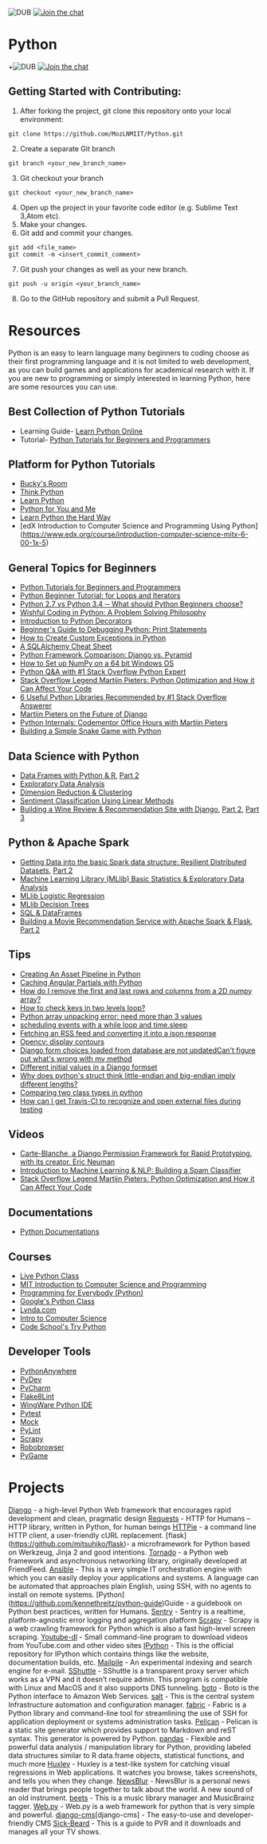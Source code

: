 ![DUB](https://img.shields.io/dub/l/vibe-d.svg?style=flat) [![Join the chat](https://img.shields.io/badge/gitter-join%20chat%20%E2%86%92-brightgreen.svg)](https://gitter.im/moz-lnmiit/Lobby)

# Python
+![DUB](https://img.shields.io/dub/l/vibe-d.svg?style=flat) [![Join the chat](https://img.shields.io/badge/gitter-join%20chat%20%E2%86%92-brightgreen.svg)](https://gitter.im/moz-lnmiit/Lobby)
## Getting Started with Contributing:
1. After forking the project, git clone this repository onto your local environment:
```
git clone https://github.com/MozLNMIIT/Python.git
```
2. Create a separate Git branch
```
git branch <your_new_branch_name>
```
3. Git checkout your branch
```
git checkout <your_new_branch_name>
```
4. Open up the project in your favorite code editor (e.g. Sublime Text 3,Atom etc).
5. Make your changes.
6. Git add and commit your changes.
```
git add <file_name>
git commit -m <insert_commit_comment>
```
7. Git push your changes as well as your new branch.
```
git push -u origin <your_branch_name>
```
8. Go to the GitHub repository and submit a Pull Request.

# Resources
Python is an easy to learn language many beginners to coding choose as their first programming language and it is not limited to web development, as you can build games and applications for academical research with it. If you are new to programming or simply interested in learning Python, here are some resources you can use.

## Best Collection of Python Tutorials
  - Learning Guide- [Learn Python Online](https://www.codementor.io/learn-python-online)
  - Tutorial- [Python Tutorials for Beginners and Programmers](https://www.codementor.io/python/tutorial)



## Platform for Python Tutorials
  - [Bucky's Room](https://buckysroom.org/videos.php?cat=98)
  - [Think Python](http://www.greenteapress.com/thinkpython/)
  - [Learn Python](http://www.learnpython.org/)
  - [Python for You and Me](http://pymbook.readthedocs.org/en/py3/)
  - [Learn Python the Hard Way](http://learnpythonthehardway.org/book/)
  - [edX Introduction to Computer Science and Programming Using Python] (https://www.edx.org/course/introduction-computer-science-mitx-6-00-1x-5)

## General Topics for Beginners
  - [Python Tutorials for Beginners and Programmers ](https://www.codementor.io/python/tutorial)
  - [Python Beginner Tutorial: for Loops and Iterators](https://www.codementor.io/python/tutorial/python-generators-and-iterators)
  - [Python 2.7 vs Python 3.4 ─ What should Python Beginners choose?](https://www.codementor.io/python/tutorial/python-2-7-vs-python-3-4)
  - [Wishful Coding in Python: A Problem Solving Philosophy](https://www.codementor.io/python/tutorial/wishful-coding-python-solving-big-problems)
  - [Introduction to Python Decorators](https://www.codementor.io/python/tutorial/introduction-to-decorators)
  - [Beginner's Guide to Debugging Python: Print Statements](https://www.codementor.io/python/tutorial/how-to-debug-python-code-beginners-print-line)
  - [How to Create Custom Exceptions in Python](https://www.codementor.io/python/tutorial/python-custom-exception)
  - [A SQLAlchemy Cheat Sheet](https://www.codementor.io/python/tutorial/understanding-sqlalchemy-cheat-sheet)
  - [Python Framework Comparison: Django vs. Pyramid](https://www.codementor.io/python/tutorial/django-vs-pyramid-python-framework-comparison)
  - [How to Set up NumPy on a 64 bit Windows OS](https://www.codementor.io/numpy/tutorial/installing-numpy-64-bit-windows)
  - [Python Q&A with #1 Stack Overflow Python Expert](https://www.codementor.io/python/tutorial/stack-overflow-python-expert-answers-questions)
  - [Stack Overflow Legend Martijn Pieters: Python Optimization and How it Can Affect Your Code](https://www.codementor.io/python/tutorial/stack-overflow-martijn-pieters-python-optimization)
  - [6 Useful Python Libraries Recommended by #1 Stack Overflow Answerer](https://www.codementor.io/python/tutorial/6-useful-python-libraries)
  - [Martijn Pieters on the Future of Django](https://www.codementor.io/python/tutorial/martijn-pieters-future-django)
  - [Python Internals: Codementor Office Hours with Martijn Pieters](https://www.codementor.io/python/tutorial/python-internals-codementor-office-hours-martijn-pieters)
  - [Building a Simple Snake Game with Python](https://www.codementor.io/python/tutorial/build-snake-game-using-curses)

## Data Science with Python
  - [Data Frames with Python & R](https://www.codementor.io/python/tutorial/python-vs-r-for-data-science-data-frames-i), [Part 2](https://www.codementor.io/python/tutorial/python-vs-r-data-science-data-frames-ii)
  - [Exploratory Data Analysis](https://www.codementor.io/python/tutorial/data-science-python-r-exploratory-data-analysis-visualization)
  - [Dimension Reduction & Clustering](https://www.codementor.io/python/tutorial/data-science-python-pandas-r-dimensionality-reduction)
  - [Sentiment Classification Using Linear Methods](https://www.codementor.io/python/tutorial/data-science-python-r-sentiment-classification-machine-learning)
  - [Building a Wine Review & Recommendation Site with Django](https://www.codementor.io/python/tutorial/get-started-with-django-building-recommendation-review-app), [Part 2](https://www.codementor.io/python/tutorial/build-data-product-django-user-management), [Part 3](https://www.codementor.io/python/tutorial/build-data-products-django-machine-learning-clustering-user-preferences)

## Python & Apache Spark
  - [Getting Data into the basic Spark data structure: Resilient Distributed Datasets](https://www.codementor.io/spark/tutorial/spark-python-rdd-basics), [Part 2](https://www.codementor.io/spark/tutorial/spark-python-data-aggregations)
  - [Machine Learning Library (MLlib) Basic Statistics & Exploratory Data Analysis](https://www.codementor.io/spark/tutorial/mllib-basic-statistics-exploratory-data-analysis)
  - [MLlib Logistic Regression](https://www.codementor.io/spark/tutorial/spark-mllib-logistic-regression)
  - [MLlib Decision Trees](https://www.codementor.io/spark/tutorial/spark-python-mllib-decision-trees)
  - [SQL & DataFrames](https://www.codementor.io/spark/tutorial/python-spark-sql-dataframes)
  - [Building a Movie Recommendation Service with Apache Spark & Flask](https://www.codementor.io/spark/tutorial/building-a-recommender-with-apache-spark-python-example-app-part1), [Part 2](https://www.codementor.io/spark/tutorial/building-a-web-service-with-apache-spark-flask-example-app-part2)

## Tips
  - [Creating An Asset Pipeline in Python](https://www.codementor.io/python/tutorial/creating-an-asset-pipeline-in-python-with-paver)
  - [Caching Angular Partials with Python](https://www.codementor.io/python/tutorial/html-optimization-caching-angularjs-partials-templates)
  - [How do I remove the first and last rows and columns from a 2D numpy array?](https://www.codementor.io/tips/2843378231/how-do-i-remove-the-first-and-last-rows-and-columns-from-a-2d-numpy-array)
  - [How to check keys in two levels loop? ](https://www.codementor.io/tips/6813274333/how-to-check-keys-in-two-levels-loop)
  - [Python array unpacking error: need more than 3 values ](https://www.codementor.io/tips/3317328246/python-array-unpacking-error-need-more-than-3-values)
  - [scheduling events with a while loop and time.sleep](https://www.codementor.io/tips/1344523786/scheduling-events-with-a-while-loop-and-time-sleep)
  - [Fetching an RSS feed and converting it into a json response](https://www.codementor.io/tips/3493772831/fetching-an-rss-feed-and-converting-it-into-a-json-response)
  - [Opencv: display contours](https://www.codementor.io/tips/4930721378/opencv-display-contours)
  - [Django form choices loaded from database are not updatedCan't figure out what's wrong with my method](https://www.codementor.io/tips/4933721348/can-t-figure-out-what-s-wrong-with-my-method)
  - [Different initial values in a Django formset](https://www.codementor.io/tips/0731824832/different-initial-values-in-a-django-formset)
  - [Why does python's struct think little-endian and big-endian imply different lengths?](https://www.codementor.io/tips/0818274433/why-does-python-s-struct-think-little-endian-and-big-endian-imply-different-lengths)
  - [Comparing two class types in python](https://www.codementor.io/tips/6130438872/comparing-two-class-types-in-python)
  - [How can I get Travis-CI to recognize and open external files during testing](https://www.codementor.io/tips/8102473038/how-can-i-get-travis-ci-to-recognize-and-open-external-files-during-testing)


## Videos
  - [Carte-Blanche, a Django Permission Framework for Rapid Prototyping, with its creator, Eric Neuman ](https://www.codementor.io/officehours/6962831504/carte-blanche-a-django-permission-framework-for-rapid-prototyping-with-its-creator-eric-neuman)
  - [Introduction to Machine Learning & NLP: Building a Spam Classifier](https://www.codementor.io/officehours/1385095426/building-a-spam-classifier)
  - [Stack Overflow Legend Martijn Pieters: Python Optimization and How it Can Affect Your Code](https://www.codementor.io/officehours/9015644327/stack-overflow-legend-martijn-pieters-python-optimization-and-how-it-can-affect-your-code)


## Documentations
  - [Python Documentations](https://www.python.org/doc/)

## Courses
  - [Live Python Class](https://www.codementor.io/classes/learn-python-live)
  - [MIT Introduction to Computer Science and Programming](http://ocw.mit.edu/courses/electrical-engineering-and-computer-science/6-00sc-introduction-to-computer-science-and-programming-spring-2011/)
  - [Programming for Everybody (Python)](https://www.coursera.org/course/pythonlearn)
  - [Google's Python Class](https://developers.google.com/edu/python/?hl=de-DE&csw=1)
  - [Lynda.com](http://www.lynda.com/Python-training-tutorials/415-0.html)
  - [Intro to Computer Science](https://www.udacity.com/course/ud036)
  - [Code School's Try Python](https://www.codeschool.com/courses/try-python)


## Developer Tools
  - [PythonAnywhere](https://www.pythonanywhere.com/)
  - [PyDev](http://pydev.org/)
  - [PyCharm](http://www.jetbrains.com/pycharm/)
  - [Flake8Lint](https://github.com/dreadatour/Flake8Lint)
  - [WingWare Python IDE](https://wingware.com/)
  - [Pytest](http://pytest.org/latest/)
  - [Mock](http://www.voidspace.org.uk/python/mock/)
  - [PyLint](http://www.pylint.org/)
  - [Scrapy](http://scrapy.org/)
  - [Robobrowser](http://robobrowser.readthedocs.org/en/latest/)
  - [PyGame](http://pygame.org/news.html)

# Projects
[Django](https://github.com/django/django) - a high-level Python Web framework that encourages rapid development and clean, pragmatic design
[Requests](https://github.com/kennethreitz/requests) - HTTP for Humans – HTTP library, written in Python, for human beings
[HTTPie](https://github.com/jakubroztocil/httpie) - a command line HTTP client, a user-friendly cURL replacement.
[flask] (https://github.com/mitsuhiko/flask)- a microframework for Python based on Werkzeug, Jinja 2 and good intentions.
[Tornado](https://github.com/tornadoweb/tornado) - a Python web framework and asynchronous networking library, originally developed at FriendFeed.
[Ansible](https://github.com/ansible/ansible) - This is a very simple IT orchestration engine with which you can easily deploy your applications and systems. A language can be automated that approaches plain English, using SSH, with no agents to install on remote systems.
[Python] (https://github.com/kennethreitz/python-guide)Guide - a guidebook on Python best practices, written for Humans.
[Sentry](https://github.com/getsentry/sentry) - Sentry is a realtime, platform-agnostic error logging and aggregation platform
[Scrapy](https://github.com/scrapy/scrapy) - Scrapy is a web crawling framework for Python which is also a fast high-level screen scraping.
[Youtube-dl]("https://github.com/rg3/youtube-dl) - Small command-line program to download videos from YouTube.com and other video sites
[IPython]("https://github.com/ipython/ipython) - This is the official repository for IPython which contains things like the website, documentation builds, etc.
[Mailpile]("https://github.com/pagekite/Mailpile) - An experimental indexing and search engine for e-mail.
[SShuttle]("https://github.com/apenwarr/sshuttle) - SShuttle is a transparent proxy server which works as a VPN and it doesn’t require admin. This program is compatible with Linux and MacOS and it also supports DNS tunneling.
[boto]("https://github.com/boto/boto) - Boto is the Python interface to Amazon Web Services.
[salt]("https://github.com/saltstack/salt) - This is the central system Infrastructure automation and configuration manager.
[fabric]("https://github.com/fabric/fabric) - Fabric is a Python library and command-line tool for streamlining the use of SSH for application deployment or systems administration tasks.
[Pelican]("https://github.com/getpelican/pelican) - Pelican is a static site generator which provides support to Markdown and reST syntax. This generator is powered by Python.
[pandas]("https://github.com/pydata/pandas) - Flexible and powerful data analysis / manipulation library for Python, providing labeled data structures similar to R data.frame objects, statistical functions, and much more
[Huxley]("https://github.com/facebook/huxley) - Huxley is a test-like system for catching visual regressions in Web applications. It watches you browse, takes screenshots, and tells you when they change.
[NewsBlur]("https://github.com/samuelclay/NewsBlur) - NewsBlur is a personal news reader that brings people together to talk about the world. A new sound of an old instrument.
[beets]("https://github.com/sampsyo/beets) - This is a music library manager and MusicBrainz tagger.
[Web.py]("https://github.com/webpy/webpy) - Web.py is a web framework for python that is very simple and powerful.
[django-cms]("https://github.com/divio/django-cms)[django-cms] - The easy-to-use and developer-friendly CMS
[Sick-Beard]("https://github.com/midgetspy/Sick-Beard) - This is a guide to PVR and it downloads and manages all your TV shows.
